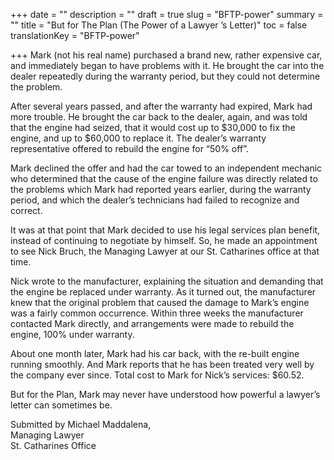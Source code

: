 +++
date = ""
description = ""
draft = true
slug = "BFTP-power"
summary = ""
title = "But for The Plan (The Power of a Lawyer ’s Letter)"
toc = false
translationKey = "BFTP-power"

+++
Mark (not his real name) purchased a brand new, rather expensive car, and immediately began to have problems with it. He brought the car into the dealer repeatedly during the warranty period, but they could not determine the problem.

After several years passed, and after the warranty had expired, Mark had more trouble. He brought the car back to the dealer, again, and was told that the engine had seized, that it would cost up to $30,000 to fix the engine, and up to $60,000 to replace it. The dealer’s warranty representative offered to rebuild the engine for “50% off”.

Mark declined the offer and had the car towed to an independent mechanic who determined that the cause of the engine failure was directly related to the problems which Mark had reported years earlier, during the warranty period, and which the dealer’s technicians had failed to recognize and correct.

It was at that point that Mark decided to use his legal services plan benefit, instead of continuing to negotiate by himself. So, he made an appointment to see Nick Bruch, the Managing Lawyer at our St. Catharines office at that time.

Nick wrote to the manufacturer, explaining the situation and demanding that the engine be replaced under warranty. As it turned out, the manufacturer knew that the original problem that caused the damage to Mark’s engine was a fairly common occurrence. Within three weeks the manufacturer contacted Mark directly, and arrangements were made to rebuild the engine, 100% under warranty.

About one month later, Mark had his car back, with the re-built engine running smoothly. And Mark reports that he has been treated very well by the company ever since. Total cost to Mark for Nick’s services: $60.52.

But for the Plan, Mark may never have understood how powerful a lawyer’s letter can sometimes be.

Submitted by Michael Maddalena,  
Managing Lawyer  
St. Catharines Office